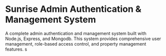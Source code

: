 # Sunrise Admin Authentication & Management System

A complete admin authentication and management system built with Node.js, Express, and Mongodb. This system provides comprehensive user management, role-based access control, and property management features.
s